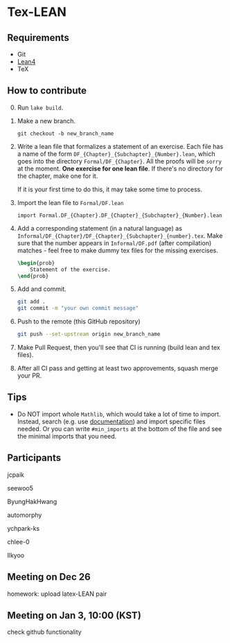 # Tex-LEAN

## Requirements

- Git
- [Lean4](https://github.com/leanprover/lean4)
- TeX

## How to contribute

0. Run `lake build`.
1. Make a new branch.

    ```
    git checkout -b new_branch_name
    ```

2. Write a lean file that formalizes a statement of an exercise. Each file has a name of the form `DF_{Chapter}_{Subchapter}_{Number}.lean`, which goes into the directory `Formal/DF_{Chapter}`. All the proofs will be `sorry` at the moment. **One exercise for one lean file**. If there's no directory for the chapter, make one for it.

    If it is your first time to do this, it may take some time to process.

3. Import the lean file to `Formal/DF.lean`

    ```lean
    import Formal.DF_{Chapter}.DF_{Chapter}_{Subchapter}_{Number}.lean
    ```

3. Add a corresponding statement (in a natural language) as `Informal/DF_{Chapter}/DF_{Chapter}_{Subchapter}_{number}.tex`. Make sure that the number appears in `Informal/DF.pdf` (after compilation) matches - feel free to make dummy tex files for the missing exercises.

    ```latex
    \begin{prob}
        Statement of the exercise.
    \end{prob}
    ```

4. Add and commit.

    ```sh
    git add .
    git commit -m "your own commit message"
    ```

4. Push to the remote (this GitHub repository)

    ```sh
    git push --set-upstream origin new_branch_name
    ```

5. Make Pull Request, then you'll see that CI is running (build lean and tex files).

6. After all CI pass and getting at least two approvements, squash merge your PR.

## Tips

- Do NOT import whole `Mathlib`, which would take a lot of time to import. Instead, search (e.g. use [documentation](https://leanprover-community.github.io/mathlib4_docs/index.html)) and import specific files needed. Or you can write `#min_imports` at the bottom of the file and see the minimal imports that you need.

## Participants

jcpaik

seewoo5

ByungHakHwang

automorphy

ychpark-ks

chlee-0

Ilkyoo

## Meeting on Dec 26

homework: upload latex-LEAN pair

## Meeting on Jan 3, 10:00 (KST)

check github functionality 
